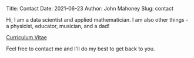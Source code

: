 Title: Contact
Date: 2021-06-23
Author: John Mahoney
Slug: contact

Hi, I am a data scientist and applied mathematician.
I am also other things - a physicist, educator, musician, and a dad!

[Curriculum Vitae]({attach}/files/John_Mahoney_resume.pdf)

Feel free to contact me and I'll do my best to get back to you.